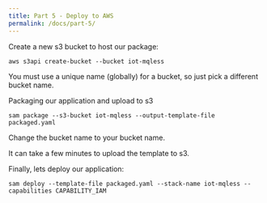 ```yaml
---
title: Part 5 - Deploy to AWS
permalink: /docs/part-5/
---
```


Create a new s3 bucket to host our package:

```shell
aws s3api create-bucket --bucket iot-mqless
```

You must use a unique name (globally) for a bucket, so just pick a different bucket name.

Packaging our application and upload to s3

```shell
sam package --s3-bucket iot-mqless --output-template-file packaged.yaml
```

Change the bucket name to your bucket name.

It can take a few minutes to upload the template to s3.

Finally, lets deploy our application:

```shell
sam deploy --template-file packaged.yaml --stack-name iot-mqless --capabilities CAPABILITY_IAM
```
